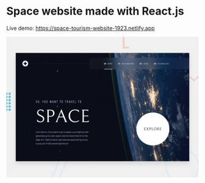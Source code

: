 # Space website made with React.js 

Live demo: https://space-tourism-website-1923.netlify.app 


![Design preview for the space-tourism-website challenge](./public/assets/desktop-preview.jpg)


